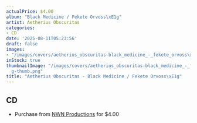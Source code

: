```yaml
---
actualPrice: $4.00
album: "Black Medicine / Fekete Orvoss\xE1g"
artist: Aetherius Obscuritas
categories:
- CD
date: '2025-08-11T05:23:56'
draft: false
images:
- "/images/covers/aetherius_obscuritas-black_medicine_-_fekete_orvoss\xE1g.png"
inStock: true
thumbnailImage: "/images/covers/aetherius_obscuritas-black_medicine_-_fekete_orvoss\xE1\
  g-thumb.png"
title: "Aetherius Obscuritas - Black Medicine / Fekete Orvoss\xE1g"
---
```


## CD
* Purchase from [NWN Productions](http://shop.nwnprod.com/index.php?route=product/product&path=93&product_id=60&sort=pd.name&order=ASC) for $4.00
